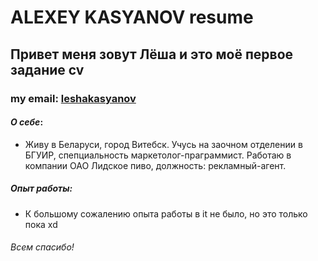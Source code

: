 # **ALEXEY KASYANOV resume**
## Привет меня зовут Лёша и это моё первое задание cv 
### my email: [leshakasyanov](leshakasyanov@yandex.ru) 
####  _О себе_: 
 - Живу в Беларуси, город Витебск. Учусь на заочном отделении в БГУИР, спепциальность маркетолог-праграммист. Работаю в компании ОАО Лидское пиво, должность: рекламный-агент. 
##### _Опыт работы_:
 - К большому сожалению опыта работы в it не было, но это только пока xd
###### Всем спасибо!